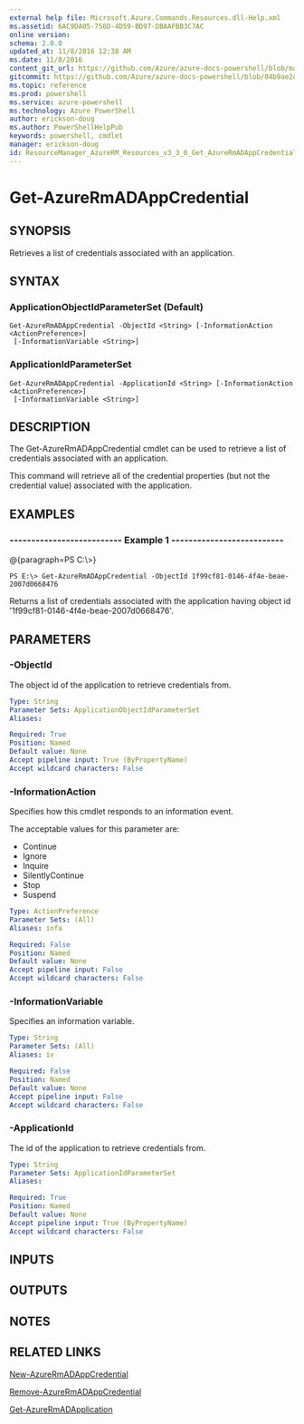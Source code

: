 ```yaml
---
external help file: Microsoft.Azure.Commands.Resources.dll-Help.xml
ms.assetid: 6AC9DA05-756D-4D59-BD97-DBAAFBB3C7AC
online version: 
schema: 2.0.0
updated_at: 11/8/2016 12:38 AM
ms.date: 11/8/2016
content_git_url: https://github.com/Azure/azure-docs-powershell/blob/master/azureps-cmdlets-docs/ResourceManager/AzureRM.Resources/v3.3.0/Get-AzureRmADAppCredential.md
gitcommit: https://github.com/Azure/azure-docs-powershell/blob/04b9ae2d1c44a3ada330f570237886794cede893/azureps-cmdlets-docs/ResourceManager/AzureRM.Resources/v3.3.0/Get-AzureRmADAppCredential.md
ms.topic: reference
ms.prod: powershell
ms.service: azure-powershell
ms.technology: Azure PowerShell
author: erickson-doug
ms.author: PowerShellHelpPub
keywords: powershell, cmdlet
manager: erickson-doug
id: ResourceManager_AzureRM_Resources_v3_3_0_Get_AzureRmADAppCredential_md
---
```


# Get-AzureRmADAppCredential

## SYNOPSIS
Retrieves a list of credentials associated with an application.

## SYNTAX

### ApplicationObjectIdParameterSet (Default)
```
Get-AzureRmADAppCredential -ObjectId <String> [-InformationAction <ActionPreference>]
 [-InformationVariable <String>]
```

### ApplicationIdParameterSet
```
Get-AzureRmADAppCredential -ApplicationId <String> [-InformationAction <ActionPreference>]
 [-InformationVariable <String>]
```

## DESCRIPTION
The Get-AzureRmADAppCredential cmdlet can be used to retrieve a list of credentials associated with an application.

This command will retrieve all of the credential properties (but not the credential value) associated with the application.

## EXAMPLES

### --------------------------  Example 1  --------------------------
@{paragraph=PS C:\\\>}

```
PS E:\> Get-AzureRmADAppCredential -ObjectId 1f99cf81-0146-4f4e-beae-2007d0668476
```

Returns a list of credentials associated with the application having object id '1f99cf81-0146-4f4e-beae-2007d0668476'.

## PARAMETERS

### -ObjectId
The object id of the application to retrieve credentials from.

```yaml
Type: String
Parameter Sets: ApplicationObjectIdParameterSet
Aliases: 

Required: True
Position: Named
Default value: None
Accept pipeline input: True (ByPropertyName)
Accept wildcard characters: False
```

### -InformationAction
Specifies how this cmdlet responds to an information event.

The acceptable values for this parameter are:

- Continue
- Ignore
- Inquire
- SilentlyContinue
- Stop
- Suspend

```yaml
Type: ActionPreference
Parameter Sets: (All)
Aliases: infa

Required: False
Position: Named
Default value: None
Accept pipeline input: False
Accept wildcard characters: False
```

### -InformationVariable
Specifies an information variable.

```yaml
Type: String
Parameter Sets: (All)
Aliases: iv

Required: False
Position: Named
Default value: None
Accept pipeline input: False
Accept wildcard characters: False
```

### -ApplicationId
The id of the application to retrieve credentials from.

```yaml
Type: String
Parameter Sets: ApplicationIdParameterSet
Aliases: 

Required: True
Position: Named
Default value: None
Accept pipeline input: True (ByPropertyName)
Accept wildcard characters: False
```

## INPUTS

## OUTPUTS

## NOTES

## RELATED LINKS

[New-AzureRmADAppCredential]()

[Remove-AzureRmADAppCredential]()

[Get-AzureRmADApplication]()

